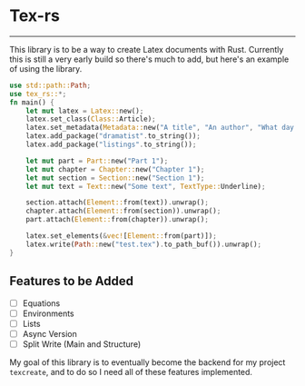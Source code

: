 # Tex-rs

---
This library is to be a way to create Latex documents with Rust. Currently this is still
a very early build so there's much to add, but here's an example of using the library. 


```rust
use std::path::Path;
use tex_rs::*;
fn main() {
    let mut latex = Latex::new();
    latex.set_class(Class::Article);
    latex.set_metadata(Metadata::new("A title", "An author", "What day is it?"));
    latex.add_package("dramatist".to_string());
    latex.add_package("listings".to_string());

    let mut part = Part::new("Part 1");
    let mut chapter = Chapter::new("Chapter 1");
    let mut section = Section::new("Section 1");
    let mut text = Text::new("Some text", TextType::Underline);

    section.attach(Element::from(text)).unwrap();
    chapter.attach(Element::from(section)).unwrap();
    part.attach(Element::from(chapter)).unwrap();

    latex.set_elements(&vec![Element::from(part)]);
    latex.write(Path::new("test.tex").to_path_buf()).unwrap();
}
```

## Features to be Added
- [ ] Equations
- [ ] Environments
- [ ] Lists
- [ ] Async Version
- [ ] Split Write (Main and Structure)

My goal of this library is to eventually become the backend for my project 
`texcreate`, and to do so I need all of these features implemented. 